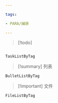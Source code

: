 ```yaml
---

tags:

- PARA/捕获

---
```



>[!todo] 
```LifeOS

TaskListByTag

```

>[!summary] 列表
```LifeOS
BulletListByTag
```

>[!important] 文件
```LifeOS
FileListByTag
```
